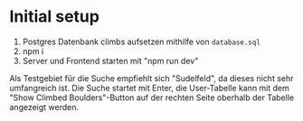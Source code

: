 # Initial setup

1. Postgres Datenbank climbs aufsetzen mithilfe von `database.sql`
2. npm i
3. Server und Frontend starten mit "npm run dev"

Als Testgebiet für die Suche empfiehlt sich "Sudelfeld", da dieses nicht sehr umfangreich ist.
Die Suche startet mit Enter, die User-Tabelle kann mit dem  "Show Climbed Boulders"-Button auf der rechten Seite oberhalb der Tabelle angezeigt werden.
